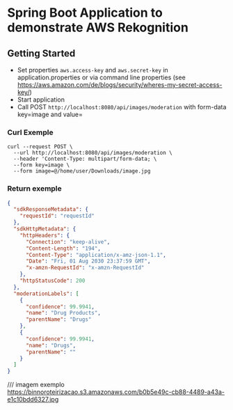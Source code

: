# Spring Boot Application to demonstrate AWS Rekognition

## Getting Started

* Set properties `aws.access-key` and `aws.secret-key` in application.properties or via command line properties (see https://aws.amazon.com/de/blogs/security/wheres-my-secret-access-key/)
* Start application
* Call POST `http://localhost:8080/api/images/moderation` with form-data key=image and value=<your image>

### Curl Exemple

```shell
curl --request POST \
  --url http://localhost:8080/api/images/moderation \
  --header 'Content-Type: multipart/form-data; \
  --form key=image \
  --form image=@/home/user/Downloads/image.jpg
```

### Return exemple

```json
{
  "sdkResponseMetadata": {
    "requestId": "requestId"
  },
  "sdkHttpMetadata": {
    "httpHeaders": {
      "Connection": "keep-alive",
      "Content-Length": "194",
      "Content-Type": "application/x-amz-json-1.1",
      "Date": "Fri, 01 Aug 2030 23:37:59 GMT",
      "x-amzn-RequestId": "x-amzn-RequestId"
    },
    "httpStatusCode": 200
  },
  "moderationLabels": [
    {
      "confidence": 99.9941,
      "name": "Drug Products",
      "parentName": "Drugs"
    },
    {
      "confidence": 99.9941,
      "name": "Drugs",
      "parentName": ""
    }
  ]
}
```

/// imagem exemplo https://binnoroteirizacao.s3.amazonaws.com/b0b5e49c-cb88-4489-a43a-e1c10bdd6327.jpg